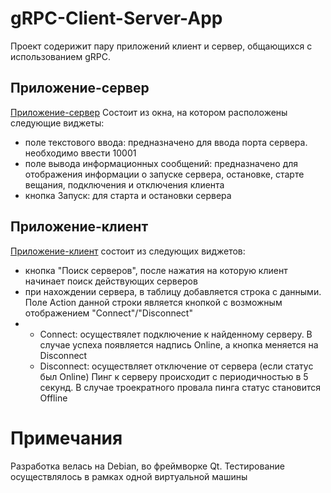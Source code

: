 # gRPC-Client-Server-App
Проект содерижит пару приложений клиент и сервер, общающихся с использованием gRPC.

## Приложение-сервер
[Приложение-сервер](https://github.com/molotilkin1/gRPC-Client-Server-App/tree/main/server/Server) Состоит из окна, на котором расположены следующие виджеты:
- поле текстового ввода: предназначено для ввода порта сервера. необходимо ввести 10001
- поле вывода информационных сообщений: предназначено для отображения информации о запуске сервера, остановке, старте вещания, подключения и отключения клиента
- кнопка Запуск: для старта и остановки сервера
## Приложение-клиент
[Приложение-клиент](https://github.com/molotilkin1/gRPC-Client-Server-App/tree/main/server/Server) состоит из следующих виджетов:
- кнопка "Поиск серверов", после нажатия на которую клиент начинает поиск действующих серверов
- при нахождении сервера, в таблицу добавляется строка с данными. Поле Action данной строки является кнопкой с возможным отображением "Connect"/"Disconnect"
- - Connect: осуществялет подключение к найденному серверу. В случае успеха появляется надпись Online, а кнопка меняется на Disconnect
  - Disconnect: осуществляет отключение от сервера (если статус был Online)
Пинг к серверу происходит с периодичностью в 5 секунд. В случае троекратного провала пинга статус становится Offline

# Примечания
Разработка велась на Debian, во фреймворке Qt. Тестирование осуществлялось в рамках одной виртуальной машины

